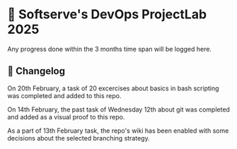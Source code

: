 # 🚀 Softserve's DevOps ProjectLab 2025

Any progress done within the 3 months time span will be logged here.

## 📰 Changelog

On 20th February, a task of 20 excercises about basics in bash scripting was completed and added to this repo.

On 14th February, the past task of Wednesday 12th about git was completed and added as a visual proof to this repo.

As a part of 13th February task, the repo's wiki has been enabled with some decisions about the selected branching strategy.
